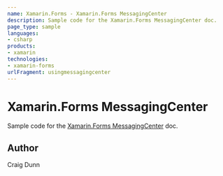```yaml
---
name: Xamarin.Forms - Xamarin.Forms MessagingCenter
description: Sample code for the Xamarin.Forms MessagingCenter doc.
page_type: sample
languages:
- csharp
products:
- xamarin
technologies:
- xamarin-forms
urlFragment: usingmessagingcenter
---
```

# Xamarin.Forms MessagingCenter

Sample code for the [Xamarin.Forms MessagingCenter](http://developer.xamarin.com/guides/cross-platform/xamarin-forms/messaging-center) doc.


## Author

Craig Dunn
